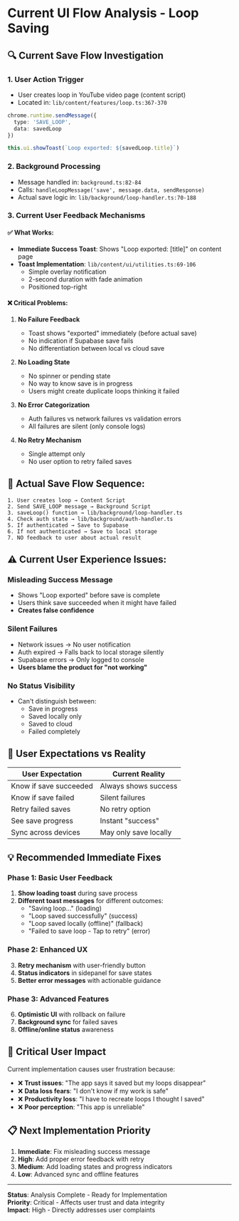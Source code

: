 # Current UI Flow Analysis - Loop Saving

## 🔍 **Current Save Flow Investigation**

### **1. User Action Trigger**
- User creates loop in YouTube video page (content script)
- Located in: `lib/content/features/loop.ts:367-370`

```typescript
chrome.runtime.sendMessage({
  type: 'SAVE_LOOP',
  data: savedLoop
})

this.ui.showToast(`Loop exported: ${savedLoop.title}`)
```

### **2. Background Processing**
- Message handled in: `background.ts:82-84`
- Calls: `handleLoopMessage('save', message.data, sendResponse)`
- Actual save logic in: `lib/background/loop-handler.ts:70-188`

### **3. Current User Feedback Mechanisms**

#### ✅ **What Works:**
- **Immediate Success Toast**: Shows "Loop exported: [title]" on content page
- **Toast Implementation**: `lib/content/ui/utilities.ts:69-106`
  - Simple overlay notification
  - 2-second duration with fade animation
  - Positioned top-right

#### ❌ **Critical Problems:**

1. **No Failure Feedback**
   - Toast shows "exported" immediately (before actual save)
   - No indication if Supabase save fails
   - No differentiation between local vs cloud save

2. **No Loading State**
   - No spinner or pending state
   - No way to know save is in progress
   - Users might create duplicate loops thinking it failed

3. **No Error Categorization**
   - Auth failures vs network failures vs validation errors
   - All failures are silent (only console logs)

4. **No Retry Mechanism**
   - Single attempt only
   - No user option to retry failed saves

## 🔄 **Actual Save Flow Sequence:**

```
1. User creates loop → Content Script
2. Send SAVE_LOOP message → Background Script  
3. saveLoop() function → lib/background/loop-handler.ts
4. Check auth state → lib/background/auth-handler.ts
5. If authenticated → Save to Supabase
6. If not authenticated → Save to local storage
7. NO feedback to user about actual result
```

## ⚠️ **Current User Experience Issues:**

### **Misleading Success Message**
- Shows "Loop exported" before save is complete
- Users think save succeeded when it might have failed
- **Creates false confidence**

### **Silent Failures**
- Network issues → No user notification
- Auth expired → Falls back to local storage silently  
- Supabase errors → Only logged to console
- **Users blame the product for "not working"**

### **No Status Visibility**  
- Can't distinguish between:
  - Save in progress
  - Saved locally only
  - Saved to cloud
  - Failed completely

## 🎯 **User Expectations vs Reality**

| User Expectation | Current Reality |
|------------------|-----------------|
| Know if save succeeded | Always shows success |
| Know if save failed | Silent failures |
| Retry failed saves | No retry option |
| See save progress | Instant "success" |
| Sync across devices | May only save locally |

## 💡 **Recommended Immediate Fixes**

### **Phase 1: Basic User Feedback**
1. **Show loading toast** during save process
2. **Different toast messages** for different outcomes:
   - "Saving loop..." (loading)
   - "Loop saved successfully" (success)  
   - "Loop saved locally (offline)" (fallback)
   - "Failed to save loop - Tap to retry" (error)

### **Phase 2: Enhanced UX**
3. **Retry mechanism** with user-friendly button
4. **Status indicators** in sidepanel for save states
5. **Better error messages** with actionable guidance

### **Phase 3: Advanced Features**  
6. **Optimistic UI** with rollback on failure
7. **Background sync** for failed saves
8. **Offline/online status** awareness

## 🚨 **Critical User Impact**

Current implementation causes user frustration because:
- ❌ **Trust issues**: "The app says it saved but my loops disappear"
- ❌ **Data loss fears**: "I don't know if my work is safe"  
- ❌ **Productivity loss**: "I have to recreate loops I thought I saved"
- ❌ **Poor perception**: "This app is unreliable"

## 📋 **Next Implementation Priority**

1. **Immediate**: Fix misleading success message
2. **High**: Add proper error feedback with retry
3. **Medium**: Add loading states and progress indicators
4. **Low**: Advanced sync and offline features

---

**Status**: Analysis Complete - Ready for Implementation  
**Priority**: Critical - Affects user trust and data integrity  
**Impact**: High - Directly addresses user complaints